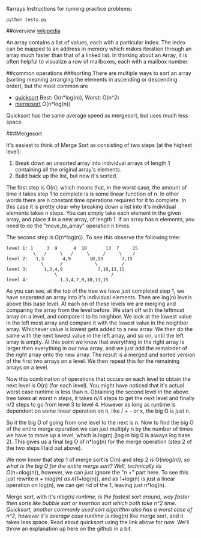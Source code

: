 #arrays
Instructions for running practice problems:

```
python tests.py
```

##overview
[wikipedia](http://en.wikipedia.org/wiki/Array_data_structure)

An array contains a list of values, each with a particular index. The index can be mapped to an address in memory which makes iteration through an array much faster than that of a linked list. 
In thinking about an Array, it is often helpful to visualize a row of mailboxes, each with a mailbox number.

##common operations
###sorting
There are multiple ways to sort an array (sorting meaning arranging the elements in ascending or descending order), but the most common are

* [quicksort](http://en.wikipedia.org/wiki/Quicksort) Best: O(n*log(n)), Worst: O(n^2)
* [mergesort](http://en.wikipedia.org/wiki/Mergesort) O(n*log(n))

Quicksort has the same average speed as mergesort, but uses much less space.

###Mergesort

It's easiest to think of Merge Sort as consisting of two steps (at the highest level):

1. Break down an unsorted array into individual arrays of length 1 containing all the original array's elements.
2. Build back up the list, but now it's sorted.

The first step is O(n), which means that, in the worst case, the amount of time it takes step 1 to complete is
is some linear function of n. In other words there are n constant time operations required for it to complete.
In this case it is pretty clear why breaking down a list into it's individual elements takes n steps. You can simply
take each element in the given array, and place it in a new array, of length 1.  If an array has n elements, you need to do
the "move_to_array" operation n times.  

The second step is O(n*log(n)).  To see this observe the following tree:

    level 1: 1     3  9      4  10       13  7     15  
              \   /     \   /     \     /     \    /   
    level 2:   1,3       4,9       10,13       7,15    
                 \      /            \         /     
    level 3:      1,3,4,9             7,10,13,15      
                      \                    /           
    level 4:            1,3,4,7,9,10,13,15             

As you can see, at the top of the tree we have just completed step 1, we have separated an array into it's individual elements. Then are log(n) levels above this base level.  At each on of these levels we are merging and comparing the array from the level before.  We start off with the leftmost array on a level, and compare it to its neighbor.  We look at the lowest value in the left most array and compare it with the lowest value in the neighbor array.  Whichever value is lowest gets added to a new array.  We then do the same with the next lowest value in the left array, and so on, until the left array is empty.  At this point we know that everything in the right array is larger then everything in our new array, and we just add the remainder of the right array onto the new array.  The result is a merged and sorted version of the first two arrays on a level.  We then repeat this for the remaining arrays on a level.  

Now this combination of operations that occurs on each level to obtain the next level is O(n) (for each level).  You might have noticed that it's actual worst case runtime is less than n.  Obtaining the second level in the above tree takes at worst n steps, it takes n/4 steps to get the next level and finally n/2 steps to go from level 3 to level 4.  However as long as runtime is dependent on some linear operation on n, like / + - or x, the big O is just n.

So it the big O of going from one level to the next is n.  Now to find the big O of the entire merge operation we can just multiply n by the number of times we have to move up a level, which is log(n) (log in big 0 is always log base 2). This gives us a final big O of n*log(n) for the merge operation (step 2 of the two steps I laid out above).

We now know that step 1 of merge sort is O(n) and step 2 is O(n*log(n)), so what is the big O for the entire merge sort? Well, technically its O(n+n*log(n)), however, we can just ignore the "n +" part here.  To see this just rewrite n + n*log(n) as n*(1+log(n)), and as 1+log(n) is just a linear operation on log(n), we can get rid of the 1, leaving just n*log(n).  

Merge sort, with it's n*log(n) runtime, is the fastest sort around, way faster then sorts like bubble sort or insertion sort which both take n^2 time.  Quicksort, another commonly used sort algorithm also has a worst case of n^2, however it's average case runtime is n*log(n) like merge sort, and it takes less space.  Read about quicksort using the link above for now.  We'll throw an explanation up here on the github in a bit.   